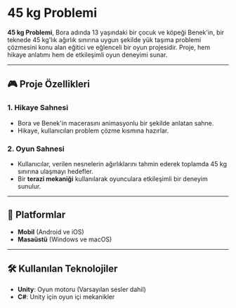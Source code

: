 # 45 kg Problemi

**45 kg Problemi**, Bora adında 13 yaşındaki bir çocuk ve köpeği Benek'in, bir teknede 45 kg'lık ağırlık sınırına uygun şekilde yük taşıma problemi çözmesini konu alan eğitici ve eğlenceli bir oyun projesidir. Proje, hem hikaye anlatımı hem de etkileşimli oyun deneyimi sunar.

---

## 🎮 Proje Özellikleri

### 1. Hikaye Sahnesi
- Bora ve Benek'in macerasını animasyonlu bir şekilde anlatan sahne.
- Hikaye, kullanıcıları problem çözme kısmına hazırlar.

### 2. Oyun Sahnesi
- Kullanıcılar, verilen nesnelerin ağırlıklarını tahmin ederek toplamda 45 kg sınırına ulaşmayı hedefler.
- Bir **terazi mekaniği** kullanılarak oyunculara etkileşimli bir deneyim sunulur.

---

## 📱 Platformlar
- **Mobil** (Android ve iOS)
- **Masaüstü** (Windows ve macOS)

---

## 🛠️ Kullanılan Teknolojiler
- **Unity**: Oyun motoru (Varsayılan sesler dahil)
- **C#**: Unity için oyun içi mekanikler



